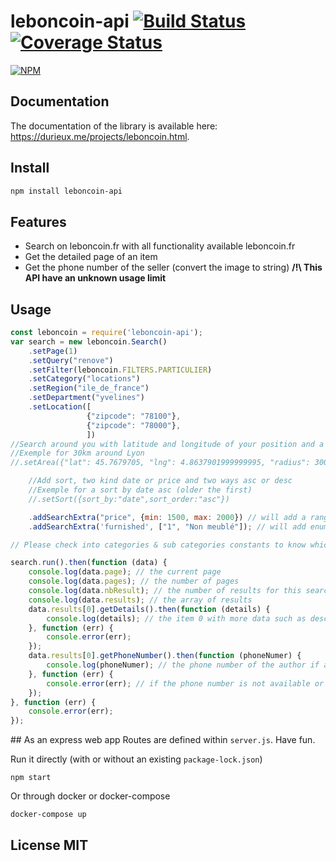 # leboncoin-api [![Build Status](https://travis-ci.org/tdurieux/leboncoin-api.svg?branch=master)](https://travis-ci.org/tdurieux/leboncoin-api) [![Coverage Status](https://coveralls.io/repos/tdurieux/leboncoin-api/badge.svg?branch=master&service=github)](https://coveralls.io/github/tdurieux/leboncoin-api?branch=master)

[![NPM](https://nodei.co/npm/leboncoin-api.png)](https://nodei.co/npm/leboncoin-api/)

## Documentation

The documentation of the library is available here: https://durieux.me/projects/leboncoin.html.

## Install

```bash
npm install leboncoin-api
```

## Features

* Search on leboncoin.fr with all functionality available leboncoin.fr
* Get the detailed page of an item
* Get the phone number of the seller (convert the image to string) **/!\ This API have an unknown usage limit**

## Usage

```javascript
const leboncoin = require('leboncoin-api');
var search = new leboncoin.Search()
    .setPage(1)
    .setQuery("renove")
    .setFilter(leboncoin.FILTERS.PARTICULIER)
    .setCategory("locations")
    .setRegion("ile_de_france")
    .setDepartment("yvelines")
    .setLocation([
                 {"zipcode": "78100"},
                 {"zipcode": "78000"},
                 ])
//Search around you with latitude and longitude of your position and a radius in meters. Doing so you don't need to set Region, Department and Location
//Exemple for 30km around Lyon
//.setArea({"lat": 45.7679705, "lng": 4.8637901999999995, "radius": 30000})

    //Add sort, two kind date or price and two ways asc or desc
    //Exemple for a sort by date asc (older the first)
    //.setSort({sort_by:"date",sort_order:"asc"})

    .addSearchExtra("price", {min: 1500, max: 2000}) // will add a range of price
    .addSearchExtra('furnished', ["1", "Non meublé"]); // will add enums for Meublé and Non meublé

// Please check into categories & sub categories constants to know which are the sub categories to add into "addSearchExtra"

search.run().then(function (data) {
    console.log(data.page); // the current page
    console.log(data.pages); // the number of pages
    console.log(data.nbResult); // the number of results for this search
    console.log(data.results); // the array of results
    data.results[0].getDetails().then(function (details) {
        console.log(details); // the item 0 with more data such as description, all images, author, ...
    }, function (err) {
        console.error(err);
    });
    data.results[0].getPhoneNumber().then(function (phoneNumer) {
        console.log(phoneNumer); // the phone number of the author if available
    }, function (err) {
        console.error(err); // if the phone number is not available or not parsable (image -> string)
    });
}, function (err) {
    console.error(err);
});
```

## As an express web app
Routes are defined within `server.js`. Have fun.

Run it directly (with or without an existing `package-lock.json`)

    npm start

Or through docker or docker-compose

    docker-compose up

## License MIT
